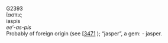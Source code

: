<body>
  <p>G2393<br>  ἴασπις  <br> iaspis  <br><i>ee‘-as-pis </i><br>Probably of foreign origin (see [<a href="h3471.htm">3471</a> ); “jasper”, a gem: - jasper.<br></p>
 </body>